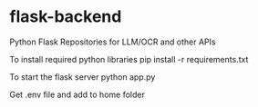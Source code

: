# flask-backend
Python Flask Repositories for LLM/OCR and other APIs

To install required python libraries 
pip install -r requirements.txt

To start the flask server
python app.py

Get .env file and add to home folder
